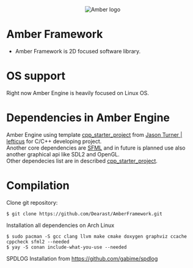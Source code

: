 <p align="center">
  <img src="https://github.com/Dearast/AmberEngine/blob/master/amber-export.png" alt="Amber logo">
</p>

# Amber Framework

 - Amber Framework is 2D focused software library.

# OS support
Right now Amber Engine is heavily focused on Linux OS.

# Dependencies in Amber Engine
Amber Engine using template [cpp_starter_project](https://github.com/lefticus/cpp_starter_project) from [Jason Turner | lefticus](https://github.com/lefticus) for C/C++ developing project.\
Another core dependencies are [SFML](https://www.sfml-dev.org/index.php) and in future is planned use also another graphical api like SDL2 and OpenGL.\
Other dependecies list are in described [cpp_starter_project](https://github.com/lefticus/cpp_starter_project).

# Compilation
Clone git repository:
```
$ git clone https://github.com/Dearast/AmberFramework.git
```
Installation all dependencies on Arch Linux
```
$ sudo pacman -S gcc clang llvm make cmake doxygen graphviz ccache cppcheck sfml2 --needed
$ yay -S conan include-what-you-use --needed
```
SPDLOG Installation from https://github.com/gabime/spdlog
